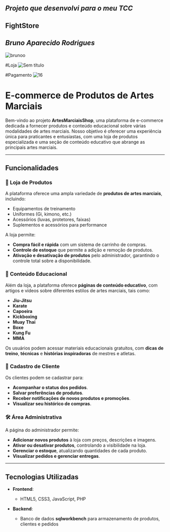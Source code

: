  ## *Projeto que desenvolvi para o meu TCC*                    
 
 ## FightStore

## *Bruno Aparecido Rodrigues*


![brunoo](https://github.com/user-attachments/assets/b883947a-f814-4aed-a7f7-b6115859c115)

#Loja
![Sem título](https://github.com/user-attachments/assets/26e8ab13-dcfc-4e6e-9210-04e088925426)

#Pagamento
![16](https://github.com/user-attachments/assets/13dddd10-1919-4a34-8563-4e34e8ac474a)



# E-commerce de Produtos de Artes Marciais

Bem-vindo ao projeto **ArtesMarciaisShop**, uma plataforma de e-commerce dedicada a fornecer produtos e conteúdo educacional sobre várias modalidades de artes marciais. Nosso objetivo é oferecer uma experiência única para praticantes e entusiastas, com uma loja de produtos especializada e uma seção de conteúdo educativo que abrange as principais artes marciais.

---

## Funcionalidades

### 🛒 **Loja de Produtos**
A plataforma oferece uma ampla variedade de **produtos de artes marciais**, incluindo:
- Equipamentos de treinamento
- Uniformes (Gi, kimono, etc.)
- Acessórios (luvas, protetores, faixas)
- Suplementos e acessórios para performance

A loja permite:
- **Compra fácil e rápida** com um sistema de carrinho de compras.
- **Controle de estoque** que permite a adição e remoção de produtos.
- **Ativação e desativação de produtos** pelo administrador, garantindo o controle total sobre a disponibilidade.

### 🥋 **Conteúdo Educacional**
Além da loja, a plataforma oferece **páginas de conteúdo educativo**, com artigos e vídeos sobre diferentes estilos de artes marciais, tais como:
- **Jiu-Jitsu**
- **Karate**
- **Capoeira**
- **Kickboxing**
- **Muay Thai**
- **Boxe**
- **Kung Fu**
- **MMA**

Os usuários podem acessar materiais educacionais gratuitos, com **dicas de treino**, **técnicas** e **histórias inspiradoras** de mestres e atletas.

### 👤 **Cadastro de Cliente**
Os clientes podem se cadastrar para:
- **Acompanhar o status dos pedidos**.
- **Salvar preferências de produtos**.
- **Receber notificações de novos produtos e promoções**.
- **Visualizar seu histórico de compras**.

### 🛠️ **Área Administrativa**
A página do administrador permite:
- **Adicionar novos produtos** à loja com preços, descrições e imagens.
- **Ativar ou desativar produtos**, controlando a visibilidade na loja.
- **Gerenciar o estoque**, atualizando quantidades de cada produto.
- **Visualizar pedidos e gerenciar entregas**.

---

## Tecnologias Utilizadas

- **Frontend**:
  - HTML5, CSS3, JavaScript, PHP
  

- **Backend**:
  - Banco de dados **sqlworkbench** para armazenamento de produtos, clientes e pedidos

